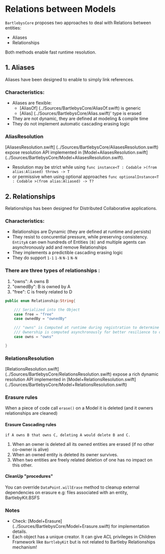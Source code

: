 # Relations between Models

`BartlebysCore` proposes two approaches to deal with Relations between entities: 

- Aliases 
- Relationships

Both methods enable fast runtime resolution. 

## 1. Aliases

Aliases have been designed to enable to simply link references. 

### Characteristics:

- Aliases are flexible: 
	- [AliasOf] (../Sources/BartlebysCore/AliasOf.swift) is generic
	- [Alias] (../Sources/BartlebysCore/Alias.swift)' type is erased
- They are not dynamic, they are defined at modeling & compile time
- They do not implement automatic cascading erasing logic

### AliasResolution

[AliasesResolution.swift] (../Sources/BartlebysCore/AliasesResolution.swift) expose resolution API implemented in [Model+AliasesResolution.swift] (../Sources/BartlebysCore/Model+AliasesResolution.swift).

- Resolution may be strict while using `func instance<T : Codable >(from alias:Aliased) throws -> T`
- or permissive when using optional approaches `func optionalInstance<T : Codable >(from alias:Aliased) -> T?`

## 2. Relationships

Relationships has been designed for Distributed Collaborative applications.

### Characteristics:

- Relationships are Dynamic (they are defined at runtime and persists)
- They resist to concurential pressure, while preserving consistency. `EntityA` can own hundreds of Entities `[B]` and multiple agents can asynchronously add and remove Relationships
- They implements a predictible cascading erasing logic
- They do support `1-1` `1-N` `N-1` `N-N`

### There are three types of relationships :

1. "owns": A owns B
2. "ownedBy": B is owned by A
3. "free": C is freely related to D 


```Swift
public enum Relationship:String{

    /// Serialized into the Object
    case free = "free"
    case ownedBy = "ownedBy"

    /// "owns" is Computed at runtime during registration to determine the the Subject
    /// Ownership is computed asynchronously for better resilience to distributed pressure
    case owns = "owns"

}
```

### RelationsResolution

[RelationsResolution.swift] (../Sources/BartlebysCore/RelationsResolution.swift) expose a rich dynamic resolution API implemented in [Model+RelationsResolution.swift] (../Sources/BartlebysCore/Model+RelationsResolution.swift)



### Erasure rules

When a piece of code call `erase()` on a Model it is deleted (and it owners relationships are cleaned) 

#### Erasure Cascading rules

`if A owns B that owns C, deleting A would delete B and C.`

1. When an owner is deleted all its owned entities are erased (if no other co-owner is alive)
2. When an owned entity is deleted its owner survives.
3. When two entities are freely related deletion of one has no impact on this other.


#### CleanUp "procedures"

You can override `DataPoint.willErase` method to cleanup external dependencies on erasure e.g: files associated with an entity, BartlebyKit.BSFS

### Notes
- Check: [Model+Erasure] (../Sources/BartlebysCore/Model+Erasure.swift) for implementation details.
- Each object has a unique creator. It can give ACL privileges in Children Framework like `BartlebyKit` but is not related to Bartleby Relationships mechanism!